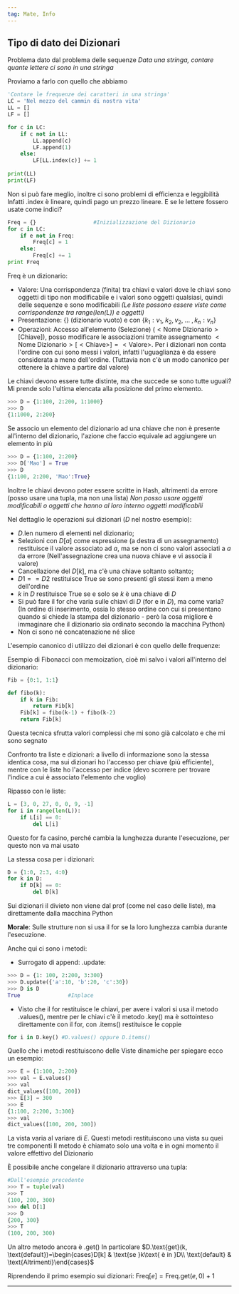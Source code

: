 ```yaml
---
tag: Mate, Info
---
```

## Tipo di dato dei Dizionari

Problema dato dal problema delle sequenze
_Data una stringa, contare quante lettere ci sono in una stringa_

Proviamo a farlo con quello che abbiamo
```py
'Contare le frequenze dei caratteri in una stringa'
LC = 'Nel mezzo del cammin di nostra vita'
LL = []
LF = []

for c in LC:
	if c not in LL:
		LL.append(c)
		LF.append(1)
	else:
		LF[LL.index(c)] += 1
		
print(LL)
print(LF)
```
Non si può fare meglio, inoltre ci sono problemi di efficienza e leggibilità
Infatti $\text{.index}$ è lineare, quindi pago un prezzo lineare.
E se le lettere fossero usate come indici?
```py
Freq = {}                  #Inizializzazione del Dizionario
for c in LC:
	if e not in Freq:
		Freq[c] = 1
	else: 
		Freq[c] += 1
print Freq
```
$\text{Freq}$ è un dizionario:
- Valore: Una corrispondenza (finita) tra chiavi e valori dove le chiavi sono oggetti di tipo non modificabile e i valori sono oggetti qualsiasi, quindi delle sequenze e sono modificabili _(Le liste possono essere viste come corrispondenze tra $\text{range(len(L))}$ e oggetti)_
- Presentazione: $\{\}$ (dizionario vuoto) e con $\{k_1:v_1, \; k_2,v_2, \; ...\; , k_n:v_n\}$
- Operazioni: Accesso all'elemento (Selezione) ($<\text{Nome DIzionario}>[\text{Chiave}]$), posso modificare le associazioni tramite assegnamento $<\text{Nome Dizionario}>[<\text{Chiave}>]=<\text{Valore}>$. Per i dizionari non conta l'ordine con cui sono messi i valori, infatti l'uguaglianza è da essere considerata a meno dell'ordine. (Tuttavia non c'è un modo canonico per ottenere la chiave a partire dal valore)

Le chiavi devono essere tutte distinte, ma che succede se sono tutte uguali?
Mi prende solo l'ultima elencata alla posizione del primo elemento.
```py
>>> D = {1:100, 2:200, 1:1000}
>>> D
{1:1000, 2:200}
```
Se associo un elemento del dizionario ad una chiave che non è presente all'interno del dizionario, l'azione che faccio equivale ad aggiungere un elemento in più
```py
>>> D = {1:100, 2:200}
>>> D['Mao'] = True
>>> D
{1:100, 2:200, 'Mao':True}
```
Inoltre le chiavi devono poter essere scritte in Hash, altrimenti da errore (posso usare una tupla, ma non una lista)
*Non posso usare oggetti modificabili o oggetti che hanno al loro interno oggetti modificabili*

Nel dettaglio le operazioni sui dizionari ($D$ nel nostro esempio):
- $D.\text{len}$ numero di elementi nel dizionario;
- Selezioni con $D[a]$ come espressione (a destra di un assegnamento) restituisce il valore associato ad $a$, ma se non ci sono valori associati a $a$ da errore (Nell'assegnazione crea una nuova chiave e vi associa il valore)
- Cancellazione $\text{del }D[k]$, ma c'è una chiave soltanto soltanto;
- $D1 == D2$ restituisce $\text{True}$ se sono presenti gli stessi item a meno dell'ordine
- $k \text{ in } D$ restituisce $\text{True}$ se e solo se $k$ è una chiave di $D$
- Si può fare il $\text{for}$ che varia sulle chiavi di $D$ ($\text{for e in }D$), ma come varia? (In ordine di inserimento, ossia lo stesso ordine con cui si presentano quando si chiede la stampa del dizionario - però la cosa migliore è immaginare che il dizionario sia ordinato secondo la macchina Python)
- Non ci sono né concatenazione né slice

L'esempio canonico di utilizzo dei dizionari è con quello delle frequenze:

Esempio di Fibonacci con memoization, cioè mi salvo i valori all'interno del dizionario:
```py
Fib = {0:1, 1:1}

def fibo(k):
	if k in Fib:
		return Fib[k]
	Fib[k] = fibo(k-1) + fibo(k-2)
	return Fib[k]
```
Questa tecnica sfrutta valori complessi che mi sono già calcolato e che mi sono segnato

Confronto tra liste e dizionari: a livello di informazione sono la stessa identica cosa, ma sui dizionari ho l'accesso per chiave (più efficiente), mentre con le liste ho l'accesso per indice (devo scorrere per trovare l'indice a cui è associato l'elemento che voglio)

Ripasso con le liste:
```py
L = [3, 0, 27, 0, 0, 9, -1]
for i in range(len(L)):
	if L[i] == 0:
		del L[i]
```
Questo $\text{for}$ fa casino, perché cambia la lunghezza durante l'esecuzione, per questo non va mai usato

La stessa cosa per i dizionari:
```py
D = {1:0, 2:3, 4:0}
for k in D:
	if D[k] == 0:
		del D[k]
```

Sui dizionari il divieto non viene dal prof (come nel caso delle liste), ma direttamente dalla macchina Python

**Morale**: Sulle strutture non si usa il $\text{for}$ se la loro lunghezza cambia durante l'esecuzione.

Anche qui ci sono i metodi:
- Surrogato di $\text{append}$: $\text{.update}$:
```py
>>> D = {1: 100, 2:200, 3:300}
>>> D.update({'a':10, 'b':20, 'c':30})
>>> D is D
True               #Inplace
```
- Visto che il $\text{for}$ restituisce le chiavi, per avere i valori si usa il metodo $\text{.values}()$, mentre per le chiavi c'è il metodo $\text{.key}()$ ma è sottointeso direttamente con il for, con $\text{.items}()$ restituisce le coppie
```py
for i in D.key() #D.values() oppure D.items()
```

Quello che i metodi restituiscono delle Viste dinamiche per spiegare ecco un esempio:
```py
>>> E = {1:100, 2:200}
>>> val = E.values()
>>> val 
dict_values([100, 200])
>>> E[3] = 300
>>> E
{1:100, 2:200, 3:300}
>>> val
dict_values([100, 200, 300])
```

La vista varia al variare di $E$. Questi metodi restituiscono una vista su quei tre componenti 
Il metodo è chiamato solo una volta e in ogni momento il valore effettivo del Dizionario

È possibile anche congelare il dizionario attraverso una tupla:
```py
#Dall'esempio precedente
>>> T = tuple(val)
>>> T
(100, 200, 300)
>>> del D[1]
>>> D
{200, 300}
>>> T
(100, 200, 300)
```

Un altro metodo ancora è $\text{.get()}$
In particolare $D.\text{get}(k, \text{default})=\begin{cases}D[k] & \text{se }k\text{ è in }D\\ \text{default} & \text{Altrimenti}\end{cases}$

Riprendendo il primo esempio sui dizionari: $\text{Freq}[e] = \text{Freq.get}(e, 0)+1$

*****
